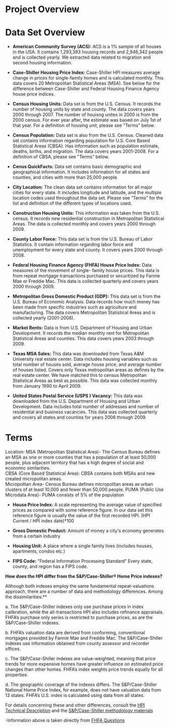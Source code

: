 Project Overview
==================





Data Set Overview
======================

* **American Community Survey (ACS):** ACS is a 1% sample of all houses in the USA. It contains 1,293,393 housing records and 2,946,342 people and is collected yearly. We extracted data related to migration and second  housing information.
* **Case-Shiller Housing Price Index:** Case-Shiller HPI measures average change in prices for single-family homes and is calculated monthly. This data covers 20 Metropolitan Statistical Areas (MSA). See below for the difference between Case-Shiller and Federal Housing Finance Agency house price indices.

* **Census Housing Units:** Data set is from the U.S. Census. It records the number of housing units by state and county. The data covers years 2000 through 2007. The number of houisng unites in 2000 is from the 2000 census. For ever year after, the estimate was based on July 1st of that year. For a definition of housing unit, please see "Terms" below.

* **Census Population:** Data set is also from the U.S. Census. Cleaned data set contains information regarding population for U.S. Core Based Statistical Areas (CBSA). Has information such as population estimate, deaths, births, and migration. The data covers years 2001-2008. For a definition of CBSA, please see "Terms" below.

* **Cenus QuickFacts:** Data set contains basic demographic and geographical information. It includes information for all states and counties, and cities with more than 25,000 people.
* **City Location:** The clean data set contains information for all major cities for every state. It includes longitude and latitude, and the multiple location codes used throughout the data set. Please see “Terms” for the list and definition of the different types of locations used.
* **Construction Housing Units:** This information was taken from the U.S. census. It records new residential construction in Metropolitan Statistical Areas. The data is collected monthly and covers years 2000 through 2009.
* **County Labor Force:** This data set is from the U.S. Bureau of Labor Statistics. It contain information regarding labor force and unemployment for every state and county. It covers years 2000 through 2008.
* **Federal Housing Finance Agency (FHFA) House Price Index:** Data measures of the movement of single- family house prices. This data is from repeat mortgage transactions purchased or securitized by Fannie Mae or Freddie Mac. This data is collected quarterly and covers years 2000 through 2009.

* **Metropolitan Gross Domestic Product (GDP):** This data set is from the U.S. Bureau of Economic Analysis. Data records how much money has been made from specific industries such as agriculture and manufacturing. The data covers Metropolitan Statistical Areas and is collected yearly (2001-2006).
* **Market Rents:** Data is from U.S. Department of Housing and Urban Development. It records the median monthly rent for Metropolitan Statistical Areas and counties.  This data covers years 2003 through 2009.
* **Texas MSA Sales:** This data was downloaded from Texas A&M University real estate center. Data includes housing variables such as total number of houses sold, average house price, and average number of houses listed. Covers only Texas metropolitan areas as defines by the real estate center. We have matched this to census Metropolitan Statistical Areas as best as possible. This data was collected monthly from January 1990 to April 2009.
* **United States Postal Service (USPS ) Vacancy:** This data was downloaded from the U.S. Department of Housing and Urban Development. Data includes total number of addresses and number of residential and business vacancies. This data was collected quarterly and covers all states and counties for years 2006 through 2009.   

Terms
======================

Location:
	MSA (Metropolitan Statistical Area)- The Census Bureau defines an MSA as one or more counties that has a population of at least 50,000 people, plus adjacent territory that has a high degree of social and economic similarities.  
	CBSA (Core Based Statistical Area): CBSA contains both MSAs and new created micropolitan areas.  
	Micropolitan Area- Census Bureau defines micropolitan areas as urban clusters of at least 10,000 and fewer than 50,000 people.
	PUMA (Public Use Microdata Area)- PUMA consists of 5% of the population

* **House Price Index:** A scale representing the average value of specified prices as compared with some reference figure. In our data set this reference figure is usually the value of the first recorded HPI. (HPI Current / HPI index date)*100

* **Gross Domestic Product:** Amount of money a city's economy generates from a certain industry 

* **Housing Unit:** A place where a single family lives (includes houses, apartments, condos etc.)

* **FIPS Code:** "Federal Information Processing Standard" Every state, county, and region has a FIPS code. 



**How does the HPI differ from the S&P/Case-Shiller® Home Price indexes?**

Although both indexes employ the same fundamental repeat-valuations approach, there are a number of data and methodology differences. Among the dissimilarities:**

a. The S&P/Case-Shiller indexes only use purchase prices in index calibration, while the all-transactions HPI also includes refinance appraisals. FHFA’s purchase only series is restricted to purchase prices, as are the S&P/Case-Shiller indexes.

b. FHFA’s valuation data are derived from conforming, conventional mortgages provided by Fannie Mae and Freddie Mac. The S&P/Case-Shiller indexes use information obtained from county assessor and recorder offices.

c. The S&P/Case-Shiller indexes are value-weighted, meaning that price trends for more expensive homes have greater influence on estimated price changes than other homes. FHFA’s index weights price trends equally for all properties.

d. The geographic coverage of the indexes differs. The S&P/Case-Shiller National Home Price Index, for example, does not have valuation data from 13 states. FHFA’s U.S. index is calculated using data from all states.

For details concerning these and other differences, consult the [HPI Technical Description](http:**//www.fhfa.gov/webfiles/896/hpi_tech.pdf) and the [S&P/Case-Shiller methodology materials](http:**//www.macromarkets.com/csi_housing/documents/tech_discussion.pdf)

-Information above is taken directly from [FHFA Questions](http:**//www.fhfa.gov/Default.aspx?Page=196)


